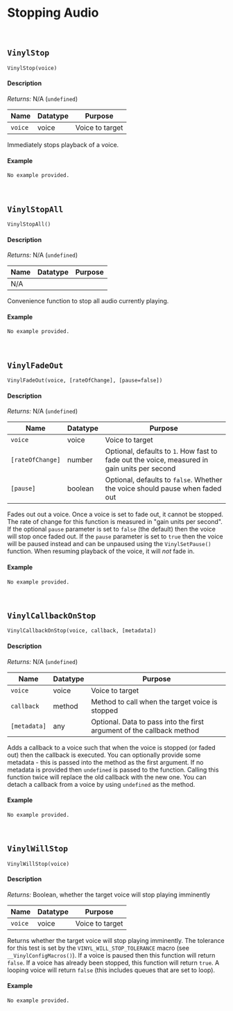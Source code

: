 # Stopping Audio

&nbsp;

## `VinylStop`

`VinylStop(voice)`

<!-- tabs:start -->

#### **Description**

*Returns:* N/A (`undefined`)

|Name   |Datatype|Purpose                     |
|-------|--------|----------------------------|
|`voice`|voice   |Voice to target             |

Immediately stops playback of a voice.

#### **Example**

```gml
No example provided.
```

<!-- tabs:end -->

&nbsp;

## `VinylStopAll`

`VinylStopAll()`

<!-- tabs:start -->

#### **Description**

*Returns:* N/A (`undefined`)

|Name   |Datatype|Purpose                     |
|-------|--------|----------------------------|
|N/A    |        |                            |

Convenience function to stop all audio currently playing.

#### **Example**

```gml
No example provided.
```

<!-- tabs:end -->

&nbsp;

## `VinylFadeOut`

`VinylFadeOut(voice, [rateOfChange], [pause=false])`

<!-- tabs:start -->

#### **Description**

*Returns:* N/A (`undefined`)

|Name            |Datatype|Purpose                                                                                     |
|----------------|--------|--------------------------------------------------------------------------------------------|
|`voice`         |voice   |Voice to target                                                                             |
|`[rateOfChange]`|number  |Optional, defaults to `1`. How fast to fade out the voice, measured in gain units per second|
|`[pause]`       |boolean |Optional, defaults to `false`. Whether the voice should pause when faded out                |

Fades out out a voice. Once a voice is set to fade out, it cannot be stopped. The rate of change for this function is measured in "gain units per second". If the optional `pause` parameter is set to `false` (the default) then the voice will stop once faded out. If the `pause` parameter is set to `true` then the voice will be paused instead and can be unpaused using the `VinylSetPause()` function. When resuming playback of the voice, it will *not* fade in.

#### **Example**

```gml
No example provided.
```

<!-- tabs:end -->

&nbsp;

## `VinylCallbackOnStop`

`VinylCallbackOnStop(voice, callback, [metadata])`

<!-- tabs:start -->

#### **Description**

*Returns:* N/A (`undefined`)

|Name        |Datatype|Purpose                                                              |
|------------|--------|---------------------------------------------------------------------|
|`voice`     |voice   |Voice to target                                                      |
|`callback`  |method  |Method to call when the target voice is stopped                      |
|`[metadata]`|any     |Optional. Data to pass into the first argument of the callback method|

Adds a callback to a voice such that when the voice is stopped (or faded out) then the callback is executed. You can optionally provide some metadata - this is passed into the method as the first argument. If no metadata is provided then `undefined` is passed to the function. Calling this function twice will replace the old callback with the new one. You can detach a callback from a voice by using `undefined` as the method.

#### **Example**

```gml
No example provided.
```

<!-- tabs:end -->

&nbsp;

## `VinylWillStop`

`VinylWillStop(voice)`

<!-- tabs:start -->

#### **Description**

*Returns:* Boolean, whether the target voice will stop playing imminently

|Name   |Datatype|Purpose                     |
|-------|--------|----------------------------|
|`voice`|voice   |Voice to target             |

Returns whether the target voice will stop playing imminently. The tolerance for this test is set by the `VINYL_WILL_STOP_TOLERANCE` macro (see `__VinylConfigMacros()`). If a voice is paused then this function will return `false`. If a voice has already been stopped, this function will return `true`. A looping voice will return `false` (this includes queues that are set to loop).

#### **Example**

```gml
No example provided.
```

<!-- tabs:end -->